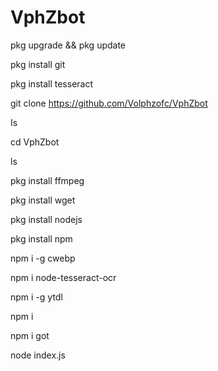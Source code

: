 # VphZbot

pkg upgrade && pkg update

pkg install git

pkg install tesseract

git clone https://github.com/Volphzofc/VphZbot

Is

cd VphZbot

ls

pkg install ffmpeg 

pkg install wget

pkg install nodejs

pkg install npm

npm i -g cwebp

npm i node-tesseract-ocr

npm i -g ytdl

npm i

npm i got

node index.js
